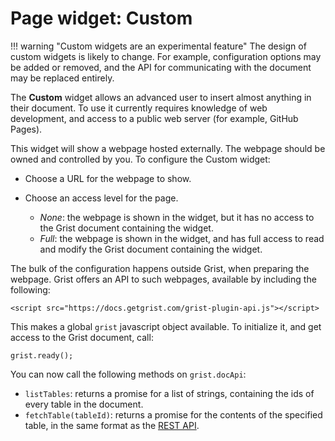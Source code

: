 # Page widget: Custom

!!! warning "Custom widgets are an experimental feature"
    The design of custom widgets is likely to change.  For example,
    configuration options may be added or removed, and the API for
    communicating with the document may be replaced entirely.

The **Custom** widget allows an advanced user to insert almost
anything in their document.  To use it currently requires knowledge of
web development, and access to a public web server (for example,
GitHub Pages).

This widget will show a webpage hosted externally.  The webpage should
be owned and controlled by you.  To configure the Custom widget:

 * Choose a URL for the webpage to show.

 * Choose an access level for the page.
   - *None*: the webpage is shown in the widget, but it has no access to
     the Grist document containing the widget.
   - *Full*: the webpage is shown in the widget, and has full access to
     read and modify the Grist document containing the widget.

The bulk of the configuration happens outside Grist, when preparing
the webpage.  Grist offers an API to such webpages, available by
including the following:

```
<script src="https://docs.getgrist.com/grist-plugin-api.js"></script>
```

This makes a global `grist` javascript object available.  To
initialize it, and get access to the Grist document, call:

```
grist.ready();
```

You can now call the following methods on `grist.docApi`:

 * `listTables`: returns a promise for a list of strings, containing the
   ids of every table in the document.
 * `fetchTable(tableId)`: returns a promise for the contents of the specified
   table, in the same format as the [REST API](https://support.getgrist.com/#api-docs.html#tag/docs/paths/~1docs~1{docId}~1tables~1{tableId}~1data/get).


